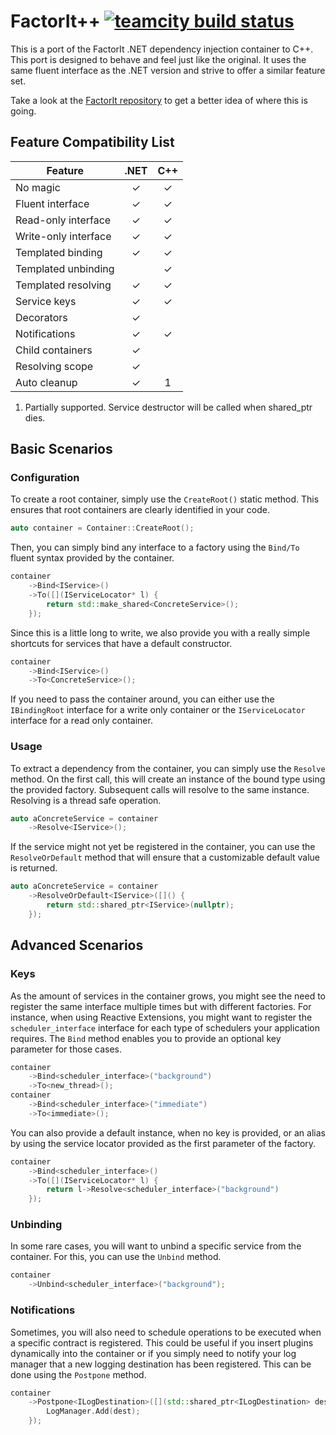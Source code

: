 FactorIt++ [![teamcity build status][teamcity-status]][teamcity-build]
==========

This is a port of the FactorIt .NET dependency injection container to C++. This port is designed to behave and feel just like the original. It uses the same fluent interface as the .NET version and strive to offer a similar feature set.

Take a look at the [FactorIt repository](https://github.com/FurryBuilder/FactorIt) to get a better idea of where this is going.

Feature Compatibility List
--------------------------

| Feature               |   .NET   |    C++   |
| --------------------- |:--------:|:--------:|
| No magic              | &#x2713; | &#x2713; |
| Fluent interface      | &#x2713; | &#x2713; |
| Read-only interface   | &#x2713; | &#x2713; |
| Write-only interface  | &#x2713; | &#x2713; |
| Templated binding     | &#x2713; | &#x2713; |
| Templated unbinding   |          | &#x2713; |
| Templated resolving   | &#x2713; | &#x2713; |
| Service keys          | &#x2713; | &#x2713; |
| Decorators            | &#x2713; |          |
| Notifications         | &#x2713; | &#x2713; |
| Child containers      | &#x2713; |          |
| Resolving scope       | &#x2713; |          |
| Auto cleanup          | &#x2713; |    1     |

1. Partially supported. Service destructor will be called when shared_ptr dies.

Basic Scenarios
-------------------

### Configuration
To create a root container, simply use the `CreateRoot()` static method. This ensures that root containers are clearly identified in your code.

```cpp
auto container = Container::CreateRoot();
```

Then, you can simply bind any interface to a factory using the `Bind/To` fluent syntax provided by the container.

```cpp
container
    ->Bind<IService>()
    ->To([](IServiceLocator* l) {
        return std::make_shared<ConcreteService>();
    });
```

Since this is a little long to write, we also provide you with a really simple shortcuts for services that have a default constructor.

```cpp
container
    ->Bind<IService>()
    ->To<ConcreteService>();
```

If you need to pass the container around, you can either use the `IBindingRoot` interface for a write only container or the `IServiceLocator` interface for a read only container.

### Usage

To extract a dependency from the container, you can simply use the `Resolve` method. On the first call, this will create an instance of the bound type using the provided factory. Subsequent calls will resolve to the same instance. Resolving is a thread safe operation.

```cpp
auto aConcreteService = container
    ->Resolve<IService>();
```

If the service might not yet be registered in the container, you can use the `ResolveOrDefault` method that will ensure that a customizable default value is returned.

```cpp
auto aConcreteService = container
    ->ResolveOrDefault<IService>([]() {
        return std::shared_ptr<IService>(nullptr);
    });
```

Advanced Scenarios
----------------------

### Keys
As the amount of services in the container grows, you might see the need to register the same interface multiple times but with different factories. For instance, when using Reactive Extensions, you might want to register the `scheduler_interface` interface for each type of schedulers your application requires. The `Bind` method enables you to provide an optional key parameter for those cases.

```cpp
container
    ->Bind<scheduler_interface>("background")
    ->To<new_thread>();
container
    ->Bind<scheduler_interface>("immediate")
    ->To<immediate>();
```

You can also provide a default instance, when no key is provided, or an alias by using the service locator provided as the first parameter of the factory.

```cpp
container
    ->Bind<scheduler_interface>()
    ->To([](IServiceLocator* l) {
        return l->Resolve<scheduler_interface>("background")
    });
```

### Unbinding
In some rare cases, you will want to unbind a specific service from the container. For this, you can use the `Unbind` method.

```cpp
container
    ->Unbind<scheduler_interface>("background");
```

### Notifications
Sometimes, you will also need to schedule operations to be executed when a specific contract is registered. This could be useful if you insert plugins dynamically into the container or if you simply need to notify your log manager that a new logging destination has been registered. This can be done using the `Postpone` method.

```cpp
container
    ->Postpone<ILogDestination>([](std::shared_ptr<ILogDestination> dest) {
        LogManager.Add(dest);
    });
```

[teamcity-status]: http://teamcity.furrybuilder.com/app/rest/builds/buildType:(id:FurryBuilder_FactorItpp_Dev)/statusIcon
[teamcity-build]:  http://teamcity.furrybuilder.com/viewType.html?buildTypeId=FurryBuilder_FactorItpp_Dev
